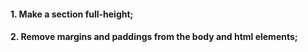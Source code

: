 #### 1. Make a section full-height;
#### 2. Remove margins and paddings from the body and html elements;